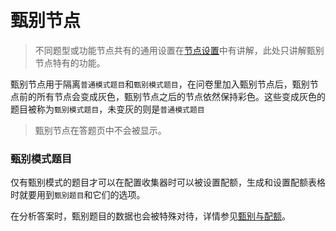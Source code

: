 ```index

```

```tag

```

```summary

```
# 甄别节点

> 不同题型或功能节点共有的通用设置在[节点设置](../node-setting/concept.md)中有讲解，此处只讲解甄别节点特有的功能。

甄别节点用于隔离`普通模式题目`和`甄别模式题目`，在问卷里加入甄别节点后，甄别节点前的所有节点会变成灰色，甄别节点之后的节点依然保持彩色。这些变成灰色的题目被称为`甄别模式题目`，未变灰的则是`普通模式题目`

> 甄别节点在答题页中不会被显示。

### 甄别模式题目
仅有甄别模式的题目才可以在配置收集器时可以被设置配额，生成和设置配额表格时就要用到`甄别题目`和它们的选项。

在分析答案时，甄别题目的数据也会被特殊对待，详情参见[甄别与配额](../advance-topic/screening-quota.md)。


